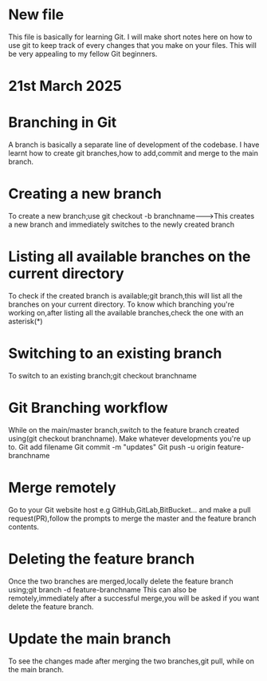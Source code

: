 # New file
This file is basically for learning Git.
I will make short notes here on how to use git to keep track of every changes that you make on your files.
This will be very appealing to my fellow Git beginners.

# 21st March 2025
# Branching in Git
A branch is basically a separate line of development of the codebase.
I have learnt how to create git branches,how to add,commit and merge to the main branch.

# Creating a new branch
To create a new branch;use git checkout -b branchname--->This creates a new branch and immediately 
switches to the newly created branch
# Listing all available branches on the current directory
To check if the created branch is available;git branch,this will list all the branches on your current directory.
To know which branching you're working on,after listing all the available branches,check the one with an asterisk(*)
# Switching to an existing branch
To switch to an existing branch;git checkout branchname
# Git Branching workflow
While on the main/master branch,switch to the feature branch created using(git checkout branchname).
Make whatever developments you're up to.
Git add filename
Git commit -m "updates"
Git push -u origin feature-branchname

# Merge remotely
Go to your Git website host e.g GitHub,GitLab,BitBucket... and make a pull request(PR),follow the prompts to merge 
the master and the feature branch contents.

# Deleting the feature branch
Once the two branches are merged,locally delete the feature branch using;git branch -d feature-branchname
This can also be remotely,immediately after a successful merge,you will be asked if you want delete the feature branch.

# Update the main branch
To see the changes made after merging the two branches,git pull, while on the main branch.
